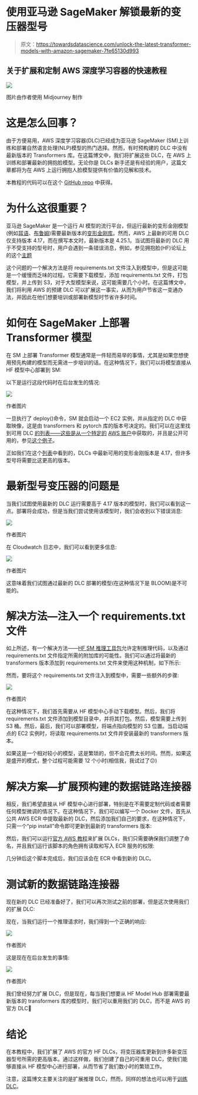 # 使用亚马逊 SageMaker 解锁最新的变压器型号

> 原文：<https://towardsdatascience.com/unlock-the-latest-transformer-models-with-amazon-sagemaker-7fe65130d993>

## 关于扩展和定制 AWS 深度学习容器的快速教程

![](img/b476512c85fb2d73724075f3bd4567b6.png)

图片由作者使用 Midjourney 制作

# 这是怎么回事？

由于方便易用，AWS 深度学习容器(DLC)已经成为亚马逊 SageMaker (SM)上训练和部署自然语言处理(NLP)模型的热门选择。然而，有时预构建的 DLC 中没有最新版本的 Transformers 库。在这篇博文中，我们将扩展这些 DLC，在 AWS 上训练和部署最新的拥抱脸模型。无论你是 DLCs 新手还是有经验的用户，这篇文章都将为在 AWS 上运行拥抱人脸模型提供有价值的见解和技术。

本教程的代码可以在这个 [GitHub repo](https://github.com/marshmellow77/sm-extend-container) 中获得。

# 为什么这很重要？

亚马逊 SageMaker 是一个运行 AI 模型的流行平台，但运行最新的变形金刚模型(例如[耳语](https://huggingface.co/openai/whisper-base)、[布鲁姆](https://huggingface.co/bigscience/bloom))需要最新版本的[变形金刚库](https://github.com/huggingface/transformers)。然而，AWS 上最新的可用 DLC 仅支持版本 4.17，而在撰写本文时，最新版本是 4.25.1。当试图将最新的 DLC 用于不受支持的型号时，用户会遇到一条错误消息，例如，参见拥抱脸(HF)论坛上的这个[主题](https://discuss.huggingface.co/t/deploying-open-ais-whisper-on-sagemaker/24761/1)

这个问题的一个解决方法是将 requirements.txt 文件注入到模型中，但是这可能是一个缓慢而乏味的过程。它需要下载模型，添加 requirements.txt 文件，打包模型，并上传到 S3，对于大型模型来说，这可能需要几个小时。在这篇博文中，我们将利用 AWS 的预建 DLC 可以扩展这一事实，从而为用户节省这一变通办法，并因此在他们想要培训或部署新模型时节省许多时间。

# 如何在 SageMaker 上部署 Transformer 模型

在 SM 上部署 Transformer 模型通常是一件轻而易举的事情，尤其是如果您想使用预先构建的模型而无需进一步培训的话。在这种情况下，我们可以将模型直接从 HF 模型中心部署到 SM:

以下是运行这段代码时在后台发生的情况:

![](img/247e3534e0f5812c277750317ed4b481.png)

作者图片

一旦执行了 deploy()命令，SM 就会启动一个 EC2 实例，并从指定的 DLC 中获取映像，这是由 transformers 和 pytorch 库的版本号决定的。我们可以在这里找到可用 DLC [的列表——这些是从一个特定的](https://huggingface.co/docs/sagemaker/reference#inference-dlc-overview) [AWS 账户](https://github.com/aws/deep-learning-containers/blob/master/available_images.md#huggingface-inference-containers)中获取的，并且是公开可用的，参见[这个例子](https://github.com/aws/deep-learning-containers/tree/master/huggingface/pytorch/inference/docker/1.10/py3)。

正如我们在这个[列表](https://huggingface.co/docs/sagemaker/reference#inference-dlc-overview)中看到的，DLCs 中最新可用的变形金刚版本是 4.17，但许多型号将需要比这更高的版本。

# 最新型号变压器的问题是

当我们试图使用最新的 DLC 运行需要高于 4.17 版本的模型时，我们可以看到这一点。部署将会成功，但是当我们尝试使用该模型时，我们会收到以下错误消息:

![](img/2473cd07f967530844fb18c3901cbbf2.png)

作者图片

在 Cloudwatch 日志中，我们可以看到更多信息:

![](img/9b54739266a807e538d242b62d611e54.png)

作者图片

这意味着我们试图通过最新的 DLC 部署的模型(在这种情况下是 BLOOM)是不可能的。

# 解决方法—注入一个 requirements.txt 文件

如上所述，有一个解决方法——[HF SM 推理工具包](https://github.com/aws/sagemaker-huggingface-inference-toolkit#-user-defined-codemodules)允许定制推理代码，以及通过 requirements.txt 文件指定所需的附加库的可能性。我们可以通过将最新的 transformers 版本添加到 requirements.txt 文件来使用这种机制，如下所示:

然而，要将这个 requirements.txt 文件注入到模型中，需要一些额外的步骤:

![](img/f5ea36273ecca0f40ec193da90165e42.png)

作者图片

在这种情况下，我们首先需要从 HF 模型中心手动下载模型。然后，我们将 requirements.txt 文件添加到模型目录中，并将其打包。然后，模型需要上传到 S3 桶。然后，最后，我们可以部署模型，将端点指向模型的 S3 位置。当启动端点的 EC2 实例时，将读取 requirements.txt 文件并安装最新的 transformers 版本。

如果这是一个相对较小的模型，这是繁琐的，但不会花费太长时间。然而，如果这是盛开的模式，整个过程可能需要 12 个小时(相信我，我试过了😕)

# 解决方案—扩展预构建的数据链路连接器

相反，我们希望直接从 HF 模型中心进行部署，特别是在不需要定制代码或者需要任何模型微调的情况下。在这种情况下，我们可以编写一个 Docker 文件，首先从公共 AWS ECR 中提取最新的 DLC，然后添加我们自己的要求，在这种情况下，只需一个“pip install”命令即可更新到最新的 transformers 版本:

然后，我们可以运行[官方 AWS 教程](https://docs.aws.amazon.com/sagemaker/latest/dg/prebuilt-containers-extend.html)来扩展 DLCs，我们只需要确保我们调整了命名，并且我们运行该脚本的角色拥有读取和写入 ECR 服务的权限:

几分钟后这个脚本完成后，我们应该会在 ECR 中看到新的 DLC。

# 测试新的数据链路连接器

现在新的 DLC 已经准备好了，我们可以再次测试之前的部署，但是这次使用我们的扩展 DLC:

现在，当我们运行一个推理请求时，我们得到一个正确的响应:

![](img/e9031f8ac61d39c67633c9108ae5659e.png)

作者图片

这是现在在后台发生的事情:

![](img/ad1ed6e53feb1b00a758fefa56b847fa.png)

作者图片

我们曾经努力扩展 DLC，但是现在，每当我们想要从 HF Model Hub 部署需要最新版本的 transformers 库的模型时，我们可以重用我们的 DLC，而不是 AWS 的官方 DLC🤗

# 结论

在本教程中，我们扩展了 AWS 的官方 HF DLCs，将变压器库更新到许多新变压器型号所需的更高版本。通过这样做，我们创建了自己的可重用 DLC，使我们能够直接从 HF 模型中心进行部署，从而节省了我们数小时的繁琐工作。

注意，这篇博文主要关注的是扩展推理 DLC，然而，同样的想法也可以用于[训练 DLC](https://huggingface.co/docs/sagemaker/reference#training-dlc-overview)。
